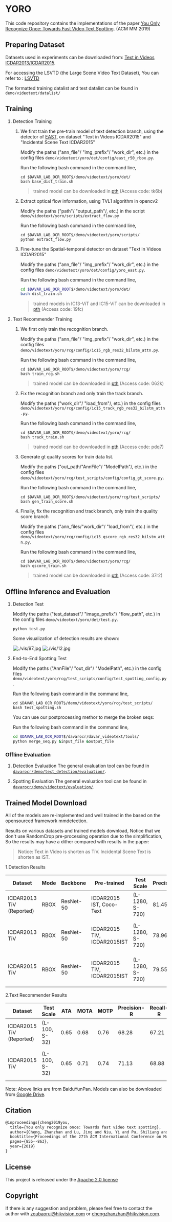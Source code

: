 # YORO

This code repository contains the implementations of the paper [You Only Recognize Once: Towards Fast Video Text Spotting](https://arxiv.org/pdf/1903.03299.pdf). (ACM MM 2019)

## Preparing Dataset
Datasets used in experiments can be downloaded from: [Text in Videos ICDAR2013/ICDAR2015](https://rrc.cvc.uab.es/?ch=3&com=downloads).

For accessing the LSVTD (the Large Scene Video Text Dataset), You can refer to : [LSVTD](http://tc11.cvc.uab.es/datasets/LSVTD_1)

The formatted training datalist and test datalist can be found in `demo/videotext/datalist/`

## Training
1. Detection Training
    1. We first train the pre-train model of text detection branch, using the detector of [EAST](../../text_detection/east),  on dataset "Text in Videos ICDAR2015" and "Incidental Scene Text ICDAR2015"
        
        Modify the paths ("ann_file"/ "img_prefix"/ "work_dir", etc.) in the config files `demo/videotext/yoro/det/config/east_r50_rbox.py`.

        Run the following bash command in the command line,
        ``` shell
        cd $DAVAR_LAB_OCR_ROOT$/demo/videotext/yoro/det/
        bash base_dist_train.sh
        ```
        > trained model can be downloaded in [pth](https://pan.baidu.com/s/1sRxH352pUwfDhSc_nIl1_A) (Access code: tk6b)
        
    2. Extract optical flow information, using TVL1 algorithm in opencv2
    
        Modify the paths ("path"/ "output_path"/, etc.) in the script `demo/videotext/yoro/scripts/extract_flow.py`
        
        Run the following bash command in the command line,
        ``` shell
        cd $DAVAR_LAB_OCR_ROOT$/demo/videotext/yoro/scripts/
        python extract_flow.py
        ```
     
    3. Fine-tune the Spatial-temporal detector on dataset "Text in Videos ICDAR2015"
    
        Modify the paths ("ann_file"/ "img_prefix"/ "work_dir", etc.) in the config files `demo/videotext/yoro/det/config/yoro_east.py`.
    
        Run the following bash command in the command line,
        ``` bash
        cd $DAVAR_LAB_OCR_ROOT$/demo/videotext/yoro/det/
        bash dist_train.sh
        ```
        > trained models in IC13-ViT and IC15-ViT can be downloaded in [pth](https://pan.baidu.com/s/1qx0qX70FsmczQaMHG0QHHA) (Access code: 19fc) 
                                                                                                                                                                                                                                                                                                                                                                                                                         
2. Text Recommender Training
    1. We first only train the recognition branch.

        Modify the paths ("ann_file"/ "img_prefix"/ "work_dir", etc.) in the config files `demo/videotext/yoro/rcg/config/ic15_rgb_res32_bilstm_attn.py`.
    
        Run the following bash command in the command line,
        ``` shell
        cd $DAVAR_LAB_OCR_ROOT$/demo/videotext/yoro/rcg/
        bash train_rcg.sh
        ```
       > trained model can be downloaded in [pth](https://pan.baidu.com/s/1Fwf6n8wSAtbKiq9uHW20LQ) (Access code: 062k)
    
    2. Fix the recognition branch and only train the track branch.

        Modify the paths ("work_dir"/ "load_from"/, etc.) in the config files `demo/videotext/yoro/rcg/config/ic15_track_rgb_res32_bilstm_attn.py`.
    
        Run the following bash command in the command line,
        ``` shell
        cd $DAVAR_LAB_OCR_ROOT$/demo/videotext/yoro/rcg/
        bash track_train.sh
        ```
       > trained model can be downloaded in [pth](https://pan.baidu.com/s/1GUM3UJHfpVZSzJWKIa1MAw) (Access code: pdq7)
    3. Generate gt quality scores for train data list.

        Modify the paths ("out_path/"AnnFile"/ "ModelPath"/, etc.) in the config files `demo/videotext/yoro/rcg/test_scripts/config/config_gt_score.py`.
        
        Run the following bash command in the command line,
        ``` shell
        cd $DAVAR_LAB_OCR_ROOT$/demo/videotext/yoro/rcg/test_scripts/
        bash gen_train_score.sh
        ```
    
    4. Finally, fix the recognition and track branch, only train the quality score branch
        
        Modify the paths ("ann_files/"work_dir"/ "load_from"/, etc.) in the config files `demo/videotext/yoro/rcg/config/ic15_qscore_rgb_res32_bilstm_attn.py`.
        
        Run the following bash command in the command line,
        ``` shell
        cd $DAVAR_LAB_OCR_ROOT$/demo/videotext/yoro/rcg/
        bash qscore_train.sh
        ```
        > trained model can be downloaded in [pth](https://pan.baidu.com/s/1fMYYW2mk6L6E7B28aqxiwA) (Access code: 37r2)
    
    

## Offline Inference and Evaluation
1. Detection Test
    
    Modify the paths ("test_dataset"/ "image_prefix"/ "flow_path", etc.) in the config files `demo/videotext/yoro/det/test.py`.

    ``` shell
    python test.py 
    ```
    
    Some visualization of detection results are shown:
    
    ![./vis/97.jpg](./vis/97.jpg)
    ![./vis/12.jpg](./vis/12.jpg)

2. End-to-End Spotting Test 

    Modify the paths ("AnnFile"/ "out_dir"/ "ModelPath", etc.) in the config files `demo/videotext/yoro/rcg/test_scripts/config/test_spotting_config.py`.
    
    Run the following bash command in the command line,
    ``` shell
    cd $DAVAR_LAB_OCR_ROOT$/demo/videotext/yoro/rcg/test_scripts/
    bash test_spotting.sh
    ```
    
    You can use our postprocessing methor to merge the broken seqs:
    
    Run the following bash command in the command line,
    ``` bash
    cd $DAVAR_LAB_OCR_ROOT$/davarocr/davar_videotext/tools/
    python merge_seq.py &input_file &output_file
    ```
    

### Offline Evaluation
1. Detection Evaluation
    The general evaluation tool can be found in [`davarocr/demo/text_detection/evaluation/`](demo/text_detection/evaluation/).

2. Spotting Evaluation
    The general evaluation tool can be found in [`davarocr/demo/videotext/evaluation/`](demo/videotext/evaluation/).
    
## Trained Model Download
All of the models are re-implemented and well trained in the based on the opensourced framework mmdetection.

Results on various datasets and trained models download, Notice that we don't use RandomCrop pre-processing operation 
due to the simplification, So the results may have a dither compared with results in the paper:

> Notice: Text in Video is shorten as TiV. Incidental Scene Text is shorten as IST.

1.Detection Results

|   Dataset      | Mode       | Backbone  | Pre-trained |Test Scale| Precision | Recall | Hmean | Links               |
| ---------------|--------    |---------- | ---------- | ----     |--------- | ------ | ----- | ------------------- |
| ICDAR2013 TiV  (Reported)     | RBOX    | ResNet-50 |  ICDAR2015 IST, Coco-Text   | (L-1280, S-720) |  81.45    | 62.23  | 69.25 |    -    |
| ICDAR2013 TiV  | RBOX    | ResNet-50 |  ICDAR2015 TiV, ICDAR2015IST  | (L-1280, S-720) |  78.96    | 61.78  | 69.32 | [config](config/yoro_east.py), [pth](https://pan.baidu.com/s/1qx0qX70FsmczQaMHG0QHHA) (Access Code: 19fc)        |
| ICDAR2015 TiV  | RBOX    | ResNet-50 |  ICDAR2015 TiV, ICDAR2015IST    | (L-1280, S-720) |  79.55    | 64.45  | 71.21 | [config](config/yoro_east.py), [pth](https://pan.baidu.com/s/1qx0qX70FsmczQaMHG0QHHA) (Access Code: 19fc)      |

2.Text Recommender Results


|   Dataset      |Test Scale| ATA | MOTA | MOTP | Precision-R | Recall-R | F-score | ATA-R | MOTA-R | MOTP-R |  Links               |
| ---------------| ----     | ----- | ----- | ----- | --------- | ------ | ----- | ----- | ----- | ----- |  ------------------- |
| ICDAR2015 TiV (Reported)| (L-100, S-32) |  0.65    | 0.68  | 0.76 |  68.28    | 67.21  | 67.74 | 0.63  | 0.69  | 0.76  |    -    |
| ICDAR2015 TiV | (L-100, S-32) |  0.65   | 0.71  | 0.74 |  71.13    | 68.88  | 69.50 | 0.63  | 0.68  | 0.74  | [config](demo/videotext/yoro/rcg/config/ic15_qscore_rgb_res32_bilstm_attn.py), [pth](https://pan.baidu.com/s/1fMYYW2mk6L6E7B28aqxiwA) (Access code: 37r2)      |

Note: Above links are from BaiduYunPan. Models can also be downloaded from [Google Drive](https://drive.google.com/drive/folders/1Y55wIvGMyeqEpz3wYZ9xJPclIR2tSE9x?usp=sharing).


## Citation

``` markdown
@inproceedings{cheng2019you,
  title={You only recognize once: Towards fast video text spotting},
  author={Cheng, Zhanzhan and Lu, Jing and Niu, Yi and Pu, Shiliang and Wu, Fei and Zhou, Shuigeng},
  booktitle={Proceedings of the 27th ACM International Conference on Multimedia},
  pages={855--863},
  year={2019}
}
```

## License
This project is released under the [Apache 2.0 license](../../../davar_ocr/LICENSE)

## Copyright
If there is any suggestion and problem, please feel free to contact the author with zoubaorui@hikvision.com or chengzhanzhan@hikvision.com.
